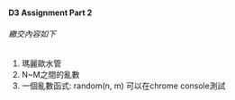 #### D3 Assignment Part 2

###### 繳交內容如下
1. 瑪麗歐水管
2. N~M之間的亂數
3. 一個亂數函式: random(n, m) 可以在chrome console測試
